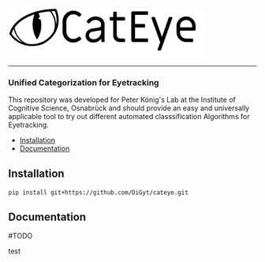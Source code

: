 
<img src="/files/imgs/cateye_header.png" alt="CatEye logo" height="100"/>

___
### Unified Categorization for Eyetracking

This repository was developed for Peter König's Lab at the Institute of Cognitive Science, Osnabrück and should provide an easy and universally applicable tool to try out different automated classsification Algorithms for Eyetracking.

- [Installation](#installation)
- [Documentation](#documentation)

## Installation
```
pip install git+https://github.com/DiGyt/cateye.git
```





























## Documentation

 #TODO



































































test
